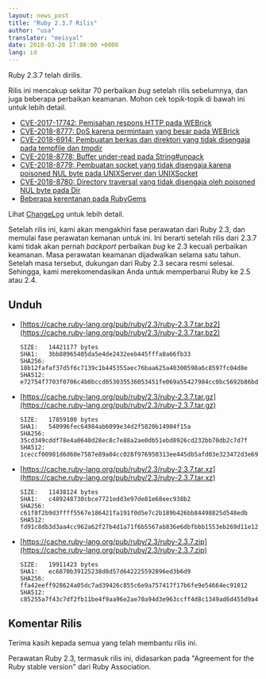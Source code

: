 ```yaml
---
layout: news_post
title: "Ruby 2.3.7 Rilis"
author: "usa"
translator: "meisyal"
date: 2018-03-28 17:00:00 +0000
lang: id
---
```


Ruby 2.3.7 telah dirilis.

Rilis ini mencakup sekitar 70 perbaikan *bug* setelah rilis sebelumnya, dan
juga beberapa perbaikan keamanan.
Mohon cek topik-topik di bawah ini untuk lebih detail.

* [CVE-2017-17742: Pemisahan respons HTTP pada WEBrick](/id/news/2018/03/28/http-response-splitting-in-webrick-cve-2017-17742/)
* [CVE-2018-8777: DoS karena permintaan yang besar pada WEBrick](/id/news/2018/03/28/large-request-dos-in-webrick-cve-2018-8777/)
* [CVE-2018-6914: Pembuatan berkas dan direktori yang tidak disengaja pada tempfile dan tmpdir](/id/news/2018/03/28/unintentional-file-and-directory-creation-with-directory-traversal-cve-2018-6914/)
* [CVE-2018-8778: Buffer under-read pada String#unpack](/id/news/2018/03/28/buffer-under-read-unpack-cve-2018-8778/)
* [CVE-2018-8779: Pembuatan socket yang tidak disengaja karena poisoned NUL byte pada UNIXServer dan UNIXSocket](/id/news/2018/03/28/poisoned-nul-byte-unixsocket-cve-2018-8779/)
* [CVE-2018-8780: Directory traversal yang tidak disengaja oleh poisoned NUL byte pada Dir](/id/news/2018/03/28/poisoned-nul-byte-dir-cve-2018-8780/)
* [Beberapa kerentanan pada RubyGems](/id/news/2018/02/17/multiple-vulnerabilities-in-rubygems/)

Lihat [ChangeLog](https://svn.ruby-lang.org/repos/ruby/tags/v2_3_7/ChangeLog) untuk lebih detail.

Setelah rilis ini, kami akan mengakhiri fase perawatan dari Ruby 2.3,
dan memulai fase perawatan kemanan untuk ini.
Ini berarti setelah rilis dari 2.3.7 kami tidak akan pernah *backport*
perbaikan *bug* ke 2.3 kecuali perbaikan keamanan.
Masa perawatan keamanan dijadwalkan selama satu tahun.
Setelah masa tersebut, dukungan dari Ruby 2.3 secara resmi selesai.
Sehingga, kami merekomendasikan Anda untuk memperbarui Ruby ke 2.5 atau 2.4.

## Unduh

* [https://cache.ruby-lang.org/pub/ruby/2.3/ruby-2.3.7.tar.bz2](https://cache.ruby-lang.org/pub/ruby/2.3/ruby-2.3.7.tar.bz2)

      SIZE:   14421177 bytes
      SHA1:   3bb88965405da5e4de2432eeb445fffa8a66fb33
      SHA256: 18b12fafaf37d5f6c7139c1b445355aec76baa625a40300598a6c8597fc04d8e
      SHA512: e72754f7703f0706c4b0bccd053035536053451fe069a55427984cc0bc5692b86bd51c243c5f62f78527c66b08300d2e4aa19b73e6ded13d6020aa2450e66a7d

* [https://cache.ruby-lang.org/pub/ruby/2.3/ruby-2.3.7.tar.gz](https://cache.ruby-lang.org/pub/ruby/2.3/ruby-2.3.7.tar.gz)

      SIZE:   17859100 bytes
      SHA1:   540996fec64984ab6099e34d2f5820b14904f15a
      SHA256: 35cd349cddf78e4a0640d28ec8c7e88a2ae0db51ebd8926cd232bb70db2c7d7f
      SHA512: 1ceccf00981d6d60e7587e89a04cc028f976950313ee445db5afd03e323472d3e69a35423733b24f9cbd9729f034cf80d2233b5c159764839f5bee4ca7052fe0

* [https://cache.ruby-lang.org/pub/ruby/2.3/ruby-2.3.7.tar.xz](https://cache.ruby-lang.org/pub/ruby/2.3/ruby-2.3.7.tar.xz)

      SIZE:   11438124 bytes
      SHA1:   c489248730cbce7721edd3e97de81e68eec938b2
      SHA256: c61f8f2b9d3ffff5567e186421fa191f0d5e7c2b189b426bb84498825d548edb
      SHA512: fd91c8db3d3aa4cc962a62f27b4d1a71f6b5567ab836e6dbfbbb1553eb269d11e12faf9e36af6c489c33b54fd89dab99bfe81a563158b704877f0628d6f5bc5a

* [https://cache.ruby-lang.org/pub/ruby/2.3/ruby-2.3.7.zip](https://cache.ruby-lang.org/pub/ruby/2.3/ruby-2.3.7.zip)

      SIZE:   19911423 bytes
      SHA1:   ec6870b39125238d8d57d642225592896ed3b6d9
      SHA256: ffa42eeff928624a05dc7ad39426c855c6e9a757417f17b6fe9e54664ec91012
      SHA512: c85255a7f43c7df2fb11be4f9aa96e2ae70a94d3e963ccff4d8c1349ad6d455d9a436812efb24c91e451e68b8f81e5d335c6d5811b2a0e945a7070c305054434

## Komentar Rilis

Terima kasih kepada semua yang telah membantu rilis ini.

Perawatan Ruby 2.3, termasuk rilis ini, didasarkan pada "Agreement for the Ruby
stable version" dari Ruby Association.
